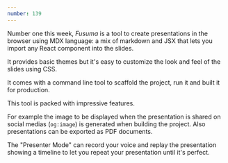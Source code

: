 ```yaml
---
number: 139
---
```

Number one this week, _Fusuma_ is a tool to create presentations in the browser using MDX language: a mix of markdown and JSX that lets you import any React component into the slides.

It provides basic themes but it's easy to customize the look and feel of the slides using CSS.

It comes with a command line tool to scaffold the project, run it and built it for production.

This tool is packed with impressive features.

For example the image to be displayed when the presentation is shared on social medias (`og:image`) is generated when building the project.
Also presentations can be exported as PDF documents.

The "Presenter Mode" can record your voice and replay the presentation showing a timeline to let you repeat your presentation until it's perfect.


